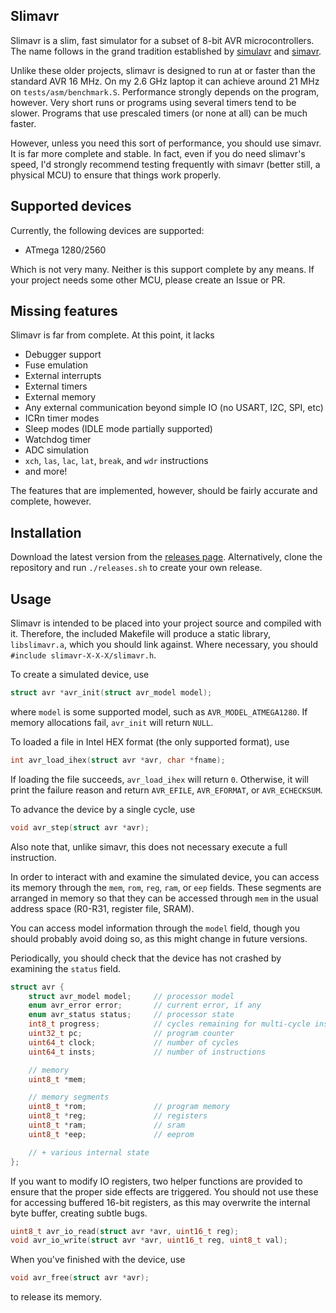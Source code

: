 ## Slimavr

Slimavr is a slim, fast simulator for a subset of 8-bit AVR microcontrollers. The name follows in the grand tradition established by [simulavr](https://www.nongnu.org/simulavr/) and [simavr](https://github.com/buserror/simavr).

Unlike these older projects, slimavr is designed to run at or faster than the standard AVR 16 MHz. On my 2.6 GHz laptop it can achieve around 21 MHz on `tests/asm/benchmark.S`. Performance strongly depends on the program, however. Very short runs or programs using several timers tend to be slower. Programs that use prescaled timers (or none at all) can be much faster.

However, unless you need this sort of performance, you should use simavr. It is far more complete and stable. In fact, even if you do need slimavr's speed, I'd strongly recommend testing frequently with simavr (better still, a physical MCU) to ensure that things work properly.

## Supported devices

Currently, the following devices are supported:

- ATmega 1280/2560

Which is not very many. Neither is this support complete by any means. If your project needs some other MCU, please create an Issue or PR.

## Missing features

Slimavr is far from complete. At this point, it lacks

 - Debugger support
 - Fuse emulation
 - External interrupts
 - External timers
 - External memory
 - Any external communication beyond simple IO (no USART, I2C, SPI, etc)
 - ICRn timer modes
 - Sleep modes (IDLE mode partially supported)
 - Watchdog timer
 - ADC simulation
 - `xch`, `las`, `lac`, `lat`, `break`, and `wdr` instructions
 - and more!

The features that are implemented, however, should be fairly accurate and complete, however.

## Installation

Download the latest version from the [releases page](https://github.com/thcopeland/slimavr/releases). Alternatively, clone the repository and run `./releases.sh` to create your own release.

## Usage

Slimavr is intended to be placed into your project source and compiled with it. Therefore, the included Makefile will produce a static library, `libslimavr.a`, which you should link against. Where necessary, you should `#include slimavr-X-X-X/slimavr.h`.

To create a simulated device, use
```c
struct avr *avr_init(struct avr_model model);
```
where `model` is some supported model, such as `AVR_MODEL_ATMEGA1280`. If memory allocations fail, `avr_init` will return `NULL`.

To loaded a file in Intel HEX format (the only supported format), use
```c
int avr_load_ihex(struct avr *avr, char *fname);
```
If loading the file succeeds, `avr_load_ihex` will return `0`. Otherwise, it will print the failure reason and return `AVR_EFILE`, `AVR_EFORMAT`, or `AVR_ECHECKSUM`.

To advance the device by a single cycle, use
```c
void avr_step(struct avr *avr);
```
Also note that, unlike simavr, this does not necessary execute a full instruction.

In order to interact with and examine the simulated device, you can access its memory through the `mem`, `rom`, `reg`, `ram`, or `eep` fields. These segments are arranged in memory so that they can be accessed through `mem` in the usual address space (R0-R31, register file, SRAM).

You can access model information through the `model` field, though you should probably avoid doing so, as this might change in future versions.

Periodically, you should check that the device has not crashed by examining the `status` field.

```c
struct avr {
    struct avr_model model;     // processor model
    enum avr_error error;       // current error, if any
    enum avr_status status;     // processor state
    int8_t progress;            // cycles remaining for multi-cycle instructions
    uint32_t pc;                // program counter
    uint64_t clock;             // number of cycles
    uint64_t insts;             // number of instructions

    // memory
    uint8_t *mem;

    // memory segments
    uint8_t *rom;               // program memory
    uint8_t *reg;               // registers
    uint8_t *ram;               // sram
    uint8_t *eep;               // eeprom

    // + various internal state
};
```

If you want to modify IO registers, two helper functions are provided to ensure that the proper side effects are triggered. You should not use these for accessing buffered 16-bit registers, as this may overwrite the internal byte buffer, creating subtle bugs.

```c
uint8_t avr_io_read(struct avr *avr, uint16_t reg);
void avr_io_write(struct avr *avr, uint16_t reg, uint8_t val);
```

When you've finished with the device, use
```c
void avr_free(struct avr *avr);
```
to release its memory.

